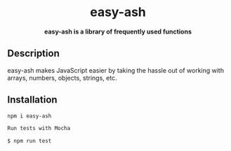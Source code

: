 <h1 align="center"> easy-ash </h1>
<p align="center">
  <b>easy-ash is a library of frequently used functions</b>
</p>

## Description
easy-ash makes JavaScript easier by taking the hassle out of working with arrays,
numbers, objects, strings, etc.

## Installation

```bash
npm i easy-ash
```

```bash
Run tests with Mocha

$ npm run test
```